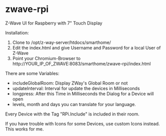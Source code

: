 # zwave-rpi
Z-Wave UI for Raspberry with 7" Touch Display

Installation:
1) Clone to /opt/z-way-server/htdocs/smarthome/
2) Edit the index.html and give Username and Password for a local User of Z-Wave
3) Point your Chromium-Browser to http://YOUR_IP_OF_ZWAVE:8083/smarthome/zwave-rpi/index.html

There are some Variables:
- includeGlobalRoom: Display ZWay's Global Room or not
- updateInterval: Interval for update the devices in Milliseconds
- longpress: After this Time in Milliseconds the Dialog for a Device will open
- levels, month and days you can translate for your language.

Every Device with the Tag "RPi.Include" is included in their room.

If you have trouble with Icons for some Devices, use custom Icons instead. This works for me.
